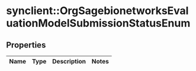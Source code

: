 # synclient::OrgSagebionetworksEvaluationModelSubmissionStatusEnum


## Properties
Name | Type | Description | Notes
------------ | ------------- | ------------- | -------------


